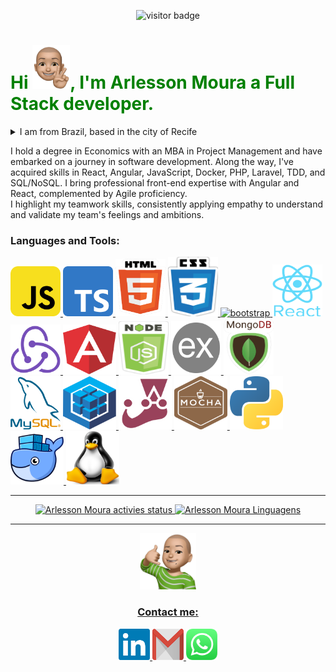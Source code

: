 <div>
    <p  align="center">
      <img src="https://visitor-badge.laobi.icu/badge?page_id=ArlessonMoura" alt="visitor badge"/>
    </p>
  </div>
  
  <div>
    <h1 align="left" style="color:green;">Hi <img src="https://github.com/ArlessonMoura/ArlessonMoura/blob/main/img/peace-face.png?raw=true" alt="peace face" width="60" height="70"/>, I'm Arlesson Moura a Full Stack developer.
    </h1>
    <details>
    <summary>I am from Brazil, based in the city of Recife</summary>
      <br>
      <p align="left">
        Beyond being a stunning place to live, rich in history, and home to one of the most delicious cuisines in Brazil, Recife is also the country's largest technology hub.
      </p>
      <div align="center">
        <img width="40%" alt="Beach of Boa Viagem's neighborhood" src="https://github.com/ArlessonMoura/ArlessonMoura/blob/main/img/pas%C3%A1rgada.jpg?raw=true" />
        <img width="40%" alt="Beach of Boa Viagem's neighborhood" src="https://github.com/ArlessonMoura/ArlessonMoura/blob/main/img/pas%C3%A1rgada2.jpg?raw=true" />
        <img height="300" width="40%" alt="Landmark 0 of the city" src="https://raw.githubusercontent.com/ArlessonMoura/ArlessonMoura/main/img/Recife-Marco-Zero.webp" />
        <img height="300" width="40%" alt="Street of Bom Jesus" src="https://github.com/ArlessonMoura/ArlessonMoura/blob/main/img/rua-bom-jesus.jpg?raw=true" />
      </div>
    </details>      
    <p align="left">
        I hold a degree in Economics with an MBA in Project Management and have embarked on a journey in software development. Along the way, I've acquired skills in React, Angular, JavaScript, Docker, PHP, Laravel,             TDD, and SQL/NoSQL. I bring professional front-end expertise with Angular and React, complemented by Agile proficiency.
        <br>
        I highlight my teamwork skills, consistently applying empathy to understand and validate my team's feelings and ambitions.   
  </div>
  
  <div>
    <h3 align="left">Languages and Tools:</h3>
    <p align="left">
      <a title="JavaScript" href="https://developer.mozilla.org/en-US/docs/Web/JavaScript" target="_blank">
        <img src="https://github.com/ArlessonMoura/ArlessonMoura/blob/main/img/javascript.png?raw=true" alt="javascript" width="80" height="80"/>
      </a>
      <a title="Typescript" href="https://www.typescriptlang.org/" target="_blank" rel="noreferrer">
        <img src="https://github.com/ArlessonMoura/ArlessonMoura/blob/main/img/typescript.png?raw=true" alt="typescript" width="80" height="80"/>
      </a>
      <a title="HTML 5" href="https://developer.mozilla.org/en-US/docs/Learn/HTML" target="_blank" rel="noreferrer">
        <img src="https://github.com/ArlessonMoura/ArlessonMoura/blob/main/img/html(5).png?raw=true" alt="html 5" width="80" height="92"/>
      </a>
      <a title="CSS 3" href="https://developer.mozilla.org/pt-BR/docs/Web/CSS" target="_blank" rel="noreferrer">
        <img src="https://github.com/ArlessonMoura/ArlessonMoura/blob/main/img/css(3).png?raw=true" alt="css3" width="80" height="95"/>
      </a>
      <a title="Bootstrap" href="https://getbootstrap.com/" target="_blank" rel="noreferrer">
        <img src="https://cdn.worldvectorlogo.com/logos/bootstrap-5-1.svg" alt="bootstrap" width="80" height="90"/>
      </a>
      <a title="React.JS" href="https://reactjs.org/" target="_blank">
        <img src="https://github.com/ArlessonMoura/ArlessonMoura/blob/main/img/react.png?raw=true" alt="react" width="80" height="83"/>
      </a>
      <a title="Redux" href="https://redux.js.org/" target="_blank">
        <img src="https://github.com/ArlessonMoura/ArlessonMoura/blob/main/img/redux.png?raw=true" alt="redux" width="80" height="80"/>
      </a>
      <a title="Angular" href="https://angular.io/" target="_blank" rel="noreferrer">
        <img src="https://github.com/ArlessonMoura/ArlessonMoura/blob/main/img/angular.png?raw=true" alt="angular" width="85" height="80"/>
      </a>
      <a title="Node.JS" href="https://nodejs.org" target="_blank">
        <img src="https://github.com/ArlessonMoura/ArlessonMoura/blob/main/img/node(js).png?raw=true" alt="nodejs" width="80" height="85"/>
      </a>
      <a title="Express.JS" href="https://expressjs.com" target="_blank">
        <img src="https://github.com/ArlessonMoura/ArlessonMoura/blob/main/img/express.png?raw=true" alt="express" width="80" height="85"/>
      </a>
      <a title="MongoDB" href="https://www.mongodb.com/" target="_blank">
        <img src="https://github.com/ArlessonMoura/ArlessonMoura/blob/main/img/mongodb.png?raw=true" alt="mongodb" width="80" height="90"/>
      </a>
      <a title="MySQL" href="https://www.mysql.com/" target="_blank">
        <img src="https://github.com/ArlessonMoura/ArlessonMoura/blob/main/img/my-sql.png?raw=true" alt="mysql" width="80" height="85"/>
      </a>
      <a title="Sequelize" href=" https://sequelize.org/master/index.html" target="_blank" rel="noreferrer">
        <img src="https://github.com/ArlessonMoura/ArlessonMoura/blob/main/img/sequelize.png?raw=true" alt="sequelize" width="85" height="85"/>
      </a>
      <a title="Jest" href="https://jestjs.io" target="_blank">
        <img src="https://github.com/ArlessonMoura/ArlessonMoura/blob/main/img/jest.png?raw=true" alt="jest" width="85" height="85"/>
      </a>
      <a title="Mocha" href="https://mochajs.org" target="_blank">
        <img src="https://github.com/ArlessonMoura/ArlessonMoura/blob/main/img/mocha.png?raw=true" alt="mocha" width="85" height="85"/>
      </a>
      <a title="Python" href="https://www.python.org" target="_blank" rel="noreferrer">
        <img src="https://github.com/ArlessonMoura/ArlessonMoura/blob/main/img/python.png?raw=true" alt="python" width="85" height="85"/>
      </a>
      <a title="Docker" href="https://www.docker.com/" target="_blank" rel="noreferrer">
        <img src="https://github.com/ArlessonMoura/ArlessonMoura/blob/main/img/docker.png?raw=true" alt="docker" width="85" height="85"/>
      </a>
      <a title="Linux" href="https://www.gnu.org/distros/free-distros.html" target="_blank" rel="noreferrer">
        <img src="https://github.com/ArlessonMoura/ArlessonMoura/blob/main/img/linux.png?raw=true" alt="linux" width="85" height="85"/>
      </a>
    </p>
  </div>
  <hr>
  
  <div align="center">
    <a href="https://github.com/ArlessonMoura">
    <img width="48%" height="180em" src="https://github-readme-stats.vercel.app/api?username=ArlessonMoura&show_icons=true&theme=dark&include_all_commits=true&count_private=true" alt="Arlesson Moura activies status"/>
    <img width="48%"  height="180em" src="https://github-readme-stats.vercel.app/api/top-langs/?username=ArlessonMoura&layout=compact&langs_count=7&theme=dark" alt="Arlesson Moura Linguagens"/>
  </div>
  <hr>
  
  <div align="center">  
    <div align="center">
      <img src="https://github.com/ArlessonMoura/ArlessonMoura/blob/main/img/call-me.png?raw=true" alt="contact me" width="90" height="90"/>
      <h3 align="center">
      Contact me:
      </h3>
    </div>    
    <p align="center">
      <a target="_blank" href="https://linkedin.com/in/arlesson-moura">
        <img src="https://github.com/ArlessonMoura/ArlessonMoura/blob/main/img/linkedin.png?raw=true" width="50" height="50"/>
      </a>
      <a target="_blank" href="mailto:arlessonmss@gmail.com">
        <img src="https://github.com/ArlessonMoura/ArlessonMoura/blob/main/img/gmail.png?raw=true" width="50" height="50"/>
      </a>
      <a target="_blank" href="https://api.whatsapp.com/send?phone=5581998909050">
        <img src="https://github.com/ArlessonMoura/ArlessonMoura/blob/main/img/whatsapp.png?raw=true" width="50" height="50"/>
      </a>
    </p>
  </div>
